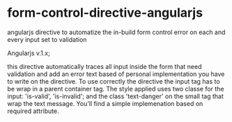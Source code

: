 # form-control-directive-angularjs
angularjs directive to automatize the in-build form control error on each and every input set to validation

Angularjs v.1.x;

this directive automatically traces all input inside the form that need validation and add an error text based of personal implementation you have to write on the directive.
To use correctly the directive the input tag has to be wrap in a parent container tag.
The style applied uses two classe for the input: 'is-valid', 'is-invalid';
and the class 'text-danger' on the small tag that wrap the text message.
You'll find a simple implemenation based on required attribute.
